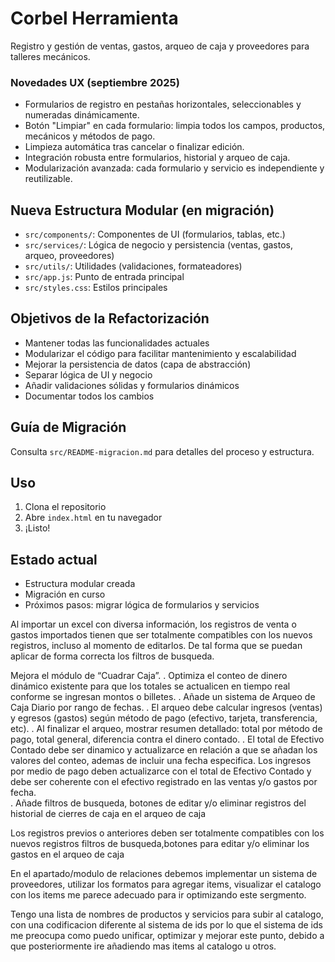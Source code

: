 
# Corbel Herramienta

Registro y gestión de ventas, gastos, arqueo de caja y proveedores para talleres mecánicos.

### Novedades UX (septiembre 2025)
- Formularios de registro en pestañas horizontales, seleccionables y numeradas dinámicamente.
- Botón "Limpiar" en cada formulario: limpia todos los campos, productos, mecánicos y métodos de pago.
- Limpieza automática tras cancelar o finalizar edición.
- Integración robusta entre formularios, historial y arqueo de caja.
- Modularización avanzada: cada formulario y servicio es independiente y reutilizable.


## Nueva Estructura Modular (en migración)

- `src/components/`: Componentes de UI (formularios, tablas, etc.)
- `src/services/`: Lógica de negocio y persistencia (ventas, gastos, arqueo, proveedores)
- `src/utils/`: Utilidades (validaciones, formateadores)
- `src/app.js`: Punto de entrada principal
- `src/styles.css`: Estilos principales

## Objetivos de la Refactorización
- Mantener todas las funcionalidades actuales
- Modularizar el código para facilitar mantenimiento y escalabilidad
- Mejorar la persistencia de datos (capa de abstracción)
- Separar lógica de UI y negocio
- Añadir validaciones sólidas y formularios dinámicos
- Documentar todos los cambios

## Guía de Migración
Consulta `src/README-migracion.md` para detalles del proceso y estructura.

## Uso
1. Clona el repositorio
2. Abre `index.html` en tu navegador
3. ¡Listo!

## Estado actual
- Estructura modular creada
- Migración en curso
- Próximos pasos: migrar lógica de formularios y servicios


Al importar un excel con diversa información, los registros de venta o gastos importados tienen que ser totalmente compatibles con los nuevos registros, incluso al momento de editarlos. De tal forma que se puedan aplicar de forma correcta los filtros de busqueda.

Mejora el módulo de “Cuadrar Caja”. 
. Optimiza el conteo de dinero dinámico existente para que los totales se actualicen en tiempo real conforme se ingresan montos o billetes.
. Añade un sistema de Arqueo de Caja Diario por rango de fechas.
. El arqueo debe calcular ingresos (ventas) y egresos (gastos) según método de pago (efectivo, tarjeta, transferencia, etc).
. Al finalizar el arqueo, mostrar resumen detallado: total por método de pago, total general, diferencia contra el dinero contado.
. El total de Efectivo Contado debe ser dinamico y actualizarce en relación a que se añadan los valores del conteo, ademas de incluir una fecha especifica. Los ingresos por medio de pago deben actualizarce con el total de Efectivo Contado y debe ser coherente con el efectivo registrado en las ventas y/o gastos por fecha.  
. Añade filtros de busqueda, botones de editar y/o eliminar registros del historial de cierres de caja en el arqueo de caja

Los registros previos o anteriores deben ser totalmente compatibles con los nuevos registros
filtros de busqueda,botones para editar y/o eliminar los gastos en el arqueo de caja


En el apartado/modulo de relaciones debemos implementar un sistema de proveedores, utilizar los formatos para agregar items, visualizar el catalogo con los items me parece adecuado para ir optimizando este sergmento.

Tengo una lista de nombres de productos y servicios para subir al catalogo, con una codificacion diferente al sistema de ids por lo que el sistema de ids me preocupa como puedo unificar, optimizar y mejorar este punto, debido a que posteriormente ire añadiendo mas items al catalogo u otros.
